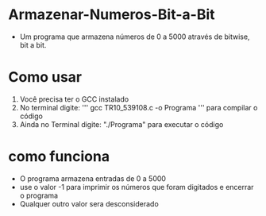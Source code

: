 # Armazenar-Numeros-Bit-a-Bit
- Um programa que armazena números de 0 a 5000 através de bitwise, bit a bit.

# Como usar
1. Você precisa ter o GCC instalado
2. No terminal digite:
''' gcc TR10_539108.c -o Programa '''
para compilar o código
5. Ainda no Terminal digite: "./Programa" para executar o código

# como funciona
- O programa armazena entradas de 0 a 5000
- use o valor -1 para imprimir os números que foram digitados e encerrar o programa
- Qualquer outro valor sera desconsiderado
